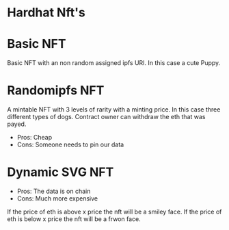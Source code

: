 # Hardhat Nft's

# Basic NFT

Basic NFT with an non random assigned ipfs URI. In this case a cute Puppy.

# Randomipfs NFT

A mintable NFT with 3 levels of rarity with a minting price. In this case three different types of dogs. Contract owner can withdraw the eth that was payed.

- Pros: Cheap
- Cons: Someone needs to pin our data

# Dynamic SVG NFT

- Pros: The data is on chain
- Cons: Much more expensive

If the price of eth is above x price the nft will be a smiley face.
If the price of eth is below x price the nft will be a frwon face.
